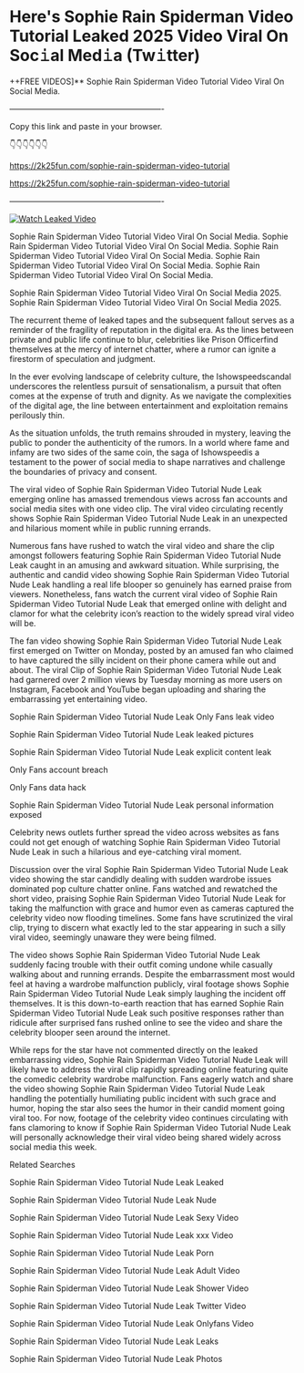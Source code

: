 # Here's Sophie Rain Spiderman Video Tutorial Leaked 2025 Video Viral On Soc𝚒al Med𝚒a (Tw𝚒tter)

++FREE VIDEOS]** Sophie Rain Spiderman Video Tutorial Video Viral On Social Media.

———————————————————-

Copy this link and paste in your browser.

👇👇👇👇👇👇

https://2k25fun.com/sophie-rain-spiderman-video-tutorial

https://2k25fun.com/sophie-rain-spiderman-video-tutorial

———————————————————-

[![Watch Leaked Video](https://miro.medium.com/v2/resize:fit:828/format:webp/1*cilzJN44JGOrTw9NJCrNHA.gif "Watch Leaked Video")](https://2k25fun.com/sophie-rain-spiderman-video-tutorial)

Sophie Rain Spiderman Video Tutorial Video Viral On Social Media. Sophie Rain Spiderman Video Tutorial Video Viral On Social Media. Sophie Rain Spiderman Video Tutorial Video Viral On Social Media. Sophie Rain Spiderman Video Tutorial Video Viral On Social Media. Sophie Rain Spiderman Video Tutorial Video Viral On Social Media.

Sophie Rain Spiderman Video Tutorial Video Viral On Social Media 2025. Sophie Rain Spiderman Video Tutorial Video Viral On Social Media 2025.

The recurrent theme of leaked tapes and the subsequent fallout serves as a reminder of the fragility of reputation in the digital era. As the lines between private and public life continue to blur, celebrities like Prison Officerfind themselves at the mercy of internet chatter, where a rumor can ignite a firestorm of speculation and judgment.

In the ever evolving landscape of celebrity culture, the Ishowspeedscandal underscores the relentless pursuit of sensationalism, a pursuit that often comes at the expense of truth and dignity. As we navigate the complexities of the digital age, the line between entertainment and exploitation remains perilously thin.

As the situation unfolds, the truth remains shrouded in mystery, leaving the public to ponder the authenticity of the rumors. In a world where fame and infamy are two sides of the same coin, the saga of Ishowspeedis a testament to the power of social media to shape narratives and challenge the boundaries of privacy and consent.

The viral video of Sophie Rain Spiderman Video Tutorial Nude Leak emerging online has amassed tremendous views across fan accounts and social media sites with one video clip. The viral video circulating recently shows Sophie Rain Spiderman Video Tutorial Nude Leak in an unexpected and hilarious moment while in public running errands.

Numerous fans have rushed to watch the viral video and share the clip amongst followers featuring Sophie Rain Spiderman Video Tutorial Nude Leak caught in an amusing and awkward situation. While surprising, the authentic and candid video showing Sophie Rain Spiderman Video Tutorial Nude Leak handling a real life blooper so genuinely has earned praise from viewers. Nonetheless, fans watch the current viral video of Sophie Rain Spiderman Video Tutorial Nude Leak that emerged online with delight and clamor for what the celebrity icon’s reaction to the widely spread viral video will be.

The fan video showing Sophie Rain Spiderman Video Tutorial Nude Leak first emerged on Twitter on Monday, posted by an amused fan who claimed to have captured the silly incident on their phone camera while out and about. The viral Clip of Sophie Rain Spiderman Video Tutorial Nude Leak had garnered over 2 million views by Tuesday morning as more users on Instagram, Facebook and YouTube began uploading and sharing the embarrassing yet entertaining video.

Sophie Rain Spiderman Video Tutorial Nude Leak Only Fans leak video

Sophie Rain Spiderman Video Tutorial Nude Leak leaked pictures

Sophie Rain Spiderman Video Tutorial Nude Leak explicit content leak

Only Fans account breach

Only Fans data hack

Sophie Rain Spiderman Video Tutorial Nude Leak personal information exposed

Celebrity news outlets further spread the video across websites as fans could not get enough of watching Sophie Rain Spiderman Video Tutorial Nude Leak in such a hilarious and eye-catching viral moment.

Discussion over the viral Sophie Rain Spiderman Video Tutorial Nude Leak video showing the star candidly dealing with sudden wardrobe issues dominated pop culture chatter online. Fans watched and rewatched the short video, praising Sophie Rain Spiderman Video Tutorial Nude Leak for taking the malfunction with grace and humor even as cameras captured the celebrity video now flooding timelines. Some fans have scrutinized the viral clip, trying to discern what exactly led to the star appearing in such a silly viral video, seemingly unaware they were being filmed.

The video shows Sophie Rain Spiderman Video Tutorial Nude Leak suddenly facing trouble with their outfit coming undone while casually walking about and running errands. Despite the embarrassment most would feel at having a wardrobe malfunction publicly, viral footage shows Sophie Rain Spiderman Video Tutorial Nude Leak simply laughing the incident off themselves. It is this down-to-earth reaction that has earned Sophie Rain Spiderman Video Tutorial Nude Leak such positive responses rather than ridicule after surprised fans rushed online to see the video and share the celebrity blooper seen around the internet.

While reps for the star have not commented directly on the leaked embarrassing video, Sophie Rain Spiderman Video Tutorial Nude Leak will likely have to address the viral clip rapidly spreading online featuring quite the comedic celebrity wardrobe malfunction. Fans eagerly watch and share the video showing Sophie Rain Spiderman Video Tutorial Nude Leak handling the potentially humiliating public incident with such grace and humor, hoping the star also sees the humor in their candid moment going viral too. For now, footage of the celebrity video continues circulating with fans clamoring to know if Sophie Rain Spiderman Video Tutorial Nude Leak will personally acknowledge their viral video being shared widely across social media this week.

Related Searches

Sophie Rain Spiderman Video Tutorial Nude Leak Leaked

Sophie Rain Spiderman Video Tutorial Nude Leak Nude

Sophie Rain Spiderman Video Tutorial Nude Leak Sexy Video

Sophie Rain Spiderman Video Tutorial Nude Leak xxx Video

Sophie Rain Spiderman Video Tutorial Nude Leak Porn

Sophie Rain Spiderman Video Tutorial Nude Leak Adult Video

Sophie Rain Spiderman Video Tutorial Nude Leak Shower Video

Sophie Rain Spiderman Video Tutorial Nude Leak Twitter Video

Sophie Rain Spiderman Video Tutorial Nude Leak Onlyfans Video

Sophie Rain Spiderman Video Tutorial Nude Leak Leaks

Sophie Rain Spiderman Video Tutorial Nude Leak Photos